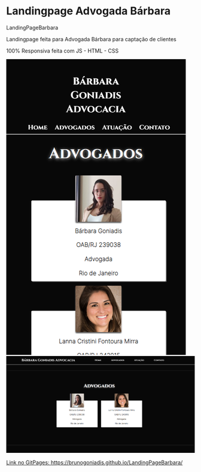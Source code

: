 # Landingpage Advogada Bárbara
LandingPageBarbara

Landingpage feita para Advogada Bárbara para captação de clientes

100% Responsiva feita com JS - HTML - CSS 

<div align="left">
  <a href="https://github.com/brunogoniadis">
  <img src="https://raw.githubusercontent.com/Brunogoniadis/LandingPageBarbara/main/Capturas%20para%20Readme/CapturarResponsivo.png"/>
  <img src="https://raw.githubusercontent.com/Brunogoniadis/LandingPageBarbara/main/Capturas%20para%20Readme/CapturarWEB.png"/>
</div>

Link no GitPages:
https://brunogoniadis.github.io/LandingPageBarbara/
